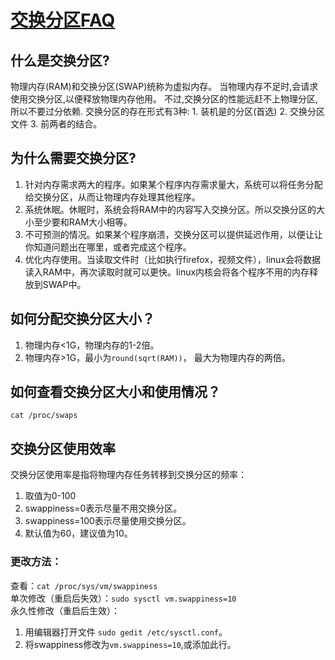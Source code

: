 # [交换分区FAQ](https://help.ubuntu.com/community/SwapFaq)

## 什么是交换分区?

物理内存(RAM)和交换分区(SWAP)统称为虚拟内存。 当物理内存不足时,会请求使用交换分区,以便释放物理内存他用。 不过,交换分区的性能远赶不上物理分区,所以不要过分依赖. 交换分区的存在形式有3种: 1\. 装机是的分区(首选) 2\. 交换分区文件 3\. 前两者的结合。

## 为什么需要交换分区?

1. 针对内存需求两大的程序。如果某个程序内存需求量大，系统可以将任务分配给交换分区，从而让物理内存处理其他程序。
2. 系统休眠。休眠时，系统会将RAM中的内容写入交换分区。所以交换分区的大小至少要和RAM大小相等。
3. 不可预测的情况。如果某个程序崩溃，交换分区可以提供延迟作用，以便让让你知道问题出在哪里，或者完成这个程序。
4. 优化内存使用。当读取文件时（比如执行firefox，视频文件），linux会将数据读入RAM中，再次读取时就可以更快。linux内核会将各个程序不用的内存释放到SWAP中。

## 如何分配交换分区大小？

1. 物理内存<1G，物理内存的1-2倍。
2. 物理内存>1G，最小为`round(sqrt(RAM))`， 最大为物理内存的两倍。

## 如何查看交换分区大小和使用情况？

`cat /proc/swaps`

## 交换分区使用效率
交换分区使用率是指将物理内存任务转移到交换分区的频率：
1. 取值为0-100
2. swappiness=0表示尽量不用交换分区。
3. swappiness=100表示尽量使用交换分区。
4. 默认值为60，建议值为10。
### 更改方法：
查看：`cat /proc/sys/vm/swappiness`  
单次修改（重启后失效）：`sudo sysctl vm.swappiness=10`  
永久性修改（重启后生效）：
  1. 用编辑器打开文件 `sudo gedit /etc/sysctl.conf`。
  2. 将swappiness修改为`vm.swappiness=10`,或添加此行。



<!-- 4G以内的物理内存，SWAP 设置为内存的2倍。 4-8G的物理内存，SWAP 等于内存大小。 8-64G 的物理内存，SWAP 设置为8G。 64-256G物理内存，SWAP 设置为16G。 -->
